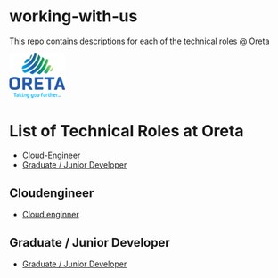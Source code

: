 # working-with-us

This repo contains descriptions for each of the technical roles @ Oreta

[<img src="./images/oretalogo.png" width="100">]("https://oreta.com.au/")

List of Technical Roles at Oreta
=================

  * [Cloud-Engineer](#cloudengineer)
  * [Graduate / Junior Developer ](#juniordeveloper)


Cloudengineer
---------
- [Cloud enginner ](./jobs/cloudengineer.md)

Graduate / Junior Developer
-----------------
- [Graduate / Junior Developer ](./jobs/juniordeveloper.md)